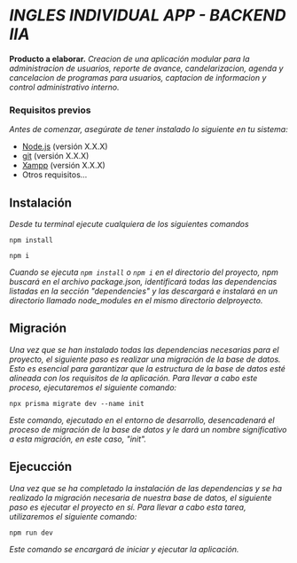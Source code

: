 # *INGLES INDIVIDUAL APP - BACKEND IIA*

**Producto a elaborar.**
*Creacion de una aplicación modular para la administracion de usuarios, reporte de avance, candelarizacion, agenda 
y cancelacion de programas para usuarios, captacion de informacion y control administrativo interno.*

### Requisitos previos

*Antes de comenzar, asegúrate de tener instalado lo siguiente en tu sistema:*

- [Node.js](https://nodejs.org/) (versión X.X.X)
- [git](https://git-scm.com) (versión X.X.X)
- [Xampp](https://www.apachefriends.org/es/index.html) (versión X.X.X)
- Otros requisitos...

## Instalación

 *Desde tu terminal ejecute cualquiera de los siguientes comandos*
 
`npm install`

`npm i`

*Cuando se ejecuta `npm install` o `npm i` en el directorio del proyecto, npm buscará en el archivo package.json, identificará todas las dependencias listadas 
en la sección "dependencies" y las descargará e instalará en un directorio llamado node_modules en el mismo directorio delproyecto.* 

## Migración

 *Una vez que se han instalado todas las dependencias necesarias para el proyecto, el siguiente paso es realizar una migración de la base de datos. 
 Esto es esencial para garantizar que la estructura de la base de datos esté alineada con los requisitos de la aplicación. Para llevar a cabo este proceso, ejecutaremos el siguiente comando:*

`npx prisma migrate dev --name init`

*Este comando, ejecutado en el entorno de desarrollo, desencadenará el proceso de migración de la base de datos y le dará un nombre significativo a esta migración, en este caso, "init".*

## Ejecucción 

 *Una vez que se ha completado la instalación de las dependencias y se ha realizado la migración necesaria de nuestra base de datos, 
 el siguiente paso es ejecutar el proyecto en sí. Para llevar a cabo esta tarea, utilizaremos el siguiente comando:*

 `npm run dev`

 *Este comando se encargará de iniciar y ejecutar la aplicación.*
